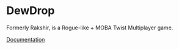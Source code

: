 # DewDrop
Formerly Rakshir, is a Rogue-like + MOBA Twist Multiplayer game.

[Documentation](Documentation.md)
